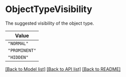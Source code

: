 # ObjectTypeVisibility

The suggested visibility of the object type.

| **Value** |
| --------- |
| `"NORMAL"` |
| `"PROMINENT"` |
| `"HIDDEN"` |


[[Back to Model list]](../../../../README.md#models-v2-link) [[Back to API list]](../../../../README.md#apis-v2-link) [[Back to README]](../../../../README.md)
